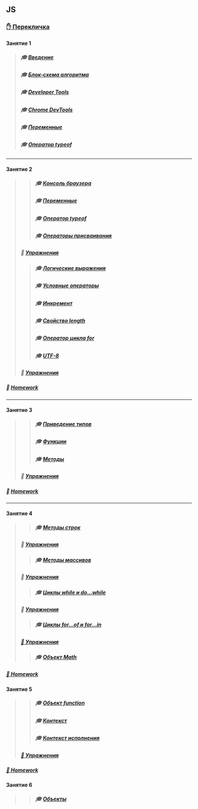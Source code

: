 ## JS
### [✋️ Перекличка](https://docs.google.com/forms/d/e/1FAIpQLScGN1NIrWMu42sr3lVGOzf3KHd4099eSnRHMOokIpnjXKSSjw/viewform)
#### Занятие 1
>##### 🎓 [Введение](https://github.com/garevna/js-course/wiki/introduction)
>##### 🎓 [Блок-схема алгоритма](https://github.com/garevna/js-course/wiki/Block-diagram)
>##### 🎓 [Developer Tools](https://github.com/garevna/js-course/wiki/developer-tools)
>##### 🎓 [Chrome DevTools](https://github.com/garevna/js-course/wiki/chrome-dev-tools)
>##### 🎓 [Переменные](https://github.com/garevna/js-course/wiki/var)
>##### 🎓 [Оператор typeof](https://github.com/garevna/js-course/wiki/typeof)
***
#### Занятие 2
>>##### 🎓 [Консоль браузера](https://github.com/garevna/js-course/wiki/Developer-Tools)
>>##### 🎓 [Переменные](https://github.com/garevna/js-course/wiki/var)
>>##### 🎓 [Оператор typeof](https://github.com/garevna/js-course/wiki/typeof)
>>##### 🎓 [Операторы присваивания](https://github.com/garevna/js-course/wiki/Assignments)
>##### 💼 [Упражнения](https://docs.google.com/forms/d/e/1FAIpQLScO1DQE9Wjqjd33GnLBdZgWixEaSexuUvsW5kYf6ePUxCPZuw/viewform "открывайте в новой вкладке")
>>##### 🎓 [Логические выражения](https://github.com/garevna/js-course/wiki/Boolean)
>>##### 🎓 [Условные операторы](https://github.com/garevna/js-course/wiki/Conditional-operators)
>>##### 🎓 [Инкремент](https://github.com/garevna/js-course/wiki/Increment)
>>##### 🎓 [Свойство length](https://github.com/garevna/js-course/wiki/length)
>>##### 🎓 [Оператор цикла for](https://github.com/garevna/js-course/wiki/for)
>>##### 🎓 [UTF-8](https://github.com/garevna/js-course/wiki/UTF-8)
>##### 💼 [Упражнения](https://docs.google.com/forms/d/e/1FAIpQLSfjTMY7jF_kLLHzrE5bwhxOX7gUpbZ-M3mNv9fdFVvkf3K0Tg/viewform "открывайте в новой вкладке")
##### 💼 [Homework](https://github.com/garevna/js-course/wiki/hw-02)
***
#### Занятие 3
>>##### 🎓 [Приведение типов](https://github.com/garevna/js-course/wiki/data-types-conversion)
>>##### 🎓 [Функции](https://github.com/garevna/js-course/wiki/function)
>>##### 🎓 [Методы](https://github.com/garevna/js-course/wiki/method)
>##### 💼 [Упражнения](https://docs.google.com/forms/d/e/1FAIpQLSdBjeYayGRXNi8RfSH7vrPiMDBKDnr6dNs5S9GMF5-JE3DSyg/viewform "открывайте в новой вкладке")
##### 💼 [Homework](https://github.com/garevna/js-course/wiki/hw-03)
***
#### Занятие 4
>>##### 🎓 [Методы строк](https://github.com/garevna/js-course/wiki/Strings-methods)
>##### 💼 [Упражнения](https://docs.google.com/forms/d/e/1FAIpQLSew34gOiFVTzk3zRFNA6X7v9lN73OR7XP3duwE01LlIrJ_5Lg/viewform "открывайте в новой вкладке")
>>##### 🎓 [Методы массивов](https://github.com/garevna/js-course/wiki/Array-methods)
>##### 💼 [Упражнения](https://docs.google.com/forms/d/e/1FAIpQLSe92DgUQdU74tDBUpZpBp-15AhMfYa8vSamEEN0vzpGHcpKPg/viewform "открывайте в новой вкладке")
>>##### 🎓 [Циклы while и do...while](https://github.com/garevna/js-course/wiki/while)
>##### 💼 [Упражнения](https://docs.google.com/forms/d/e/1FAIpQLSfK5JxGB13fbuoZVr5Qo-m6oIeuRMl2sU8YmrXHUfJmAip6Qw/viewform "открывайте в новой вкладке")
>>##### 🎓 [Циклы for...of и for...in](https://github.com/garevna/js-course/wiki/for-of-and-for-in)
>##### [💼 Упражнения](https://docs.google.com/forms/d/e/1FAIpQLScZbQw-5lHrv7kaT-OWgygYagdGiF34uDmQ0NNM-qMF6AXuNw/viewform "открывайте в новой вкладке")
>>##### 🎓 [Объект Math](https://github.com/garevna/js-course/wiki/Math)
##### [💼 Homework](https://github.com/garevna/js-course/wiki/hw-04 "открывайте в новой вкладке")
#### Занятие 5
>>##### 🎓 [Объект function](https://github.com/garevna/js-course/wiki/function-object)
>>##### 🎓 [Контекст](https://github.com/garevna/js-course/wiki/context)
>>##### 🎓 [Контекст исполнения](https://github.com/garevna/js-course/wiki/execution-context)
>##### [💼 Упражнения](https://docs.google.com/forms/d/e/1FAIpQLSc1dKqyxEoSI9Z61KNtXPu7DUdIjFoNw7S_c-HDY8iCkmPonQ/viewform "открывайте в новой вкладке")
##### [💼 Homework](https://github.com/garevna/js-course/wiki/hw-05 "открывайте в новой вкладке")
#### Занятие 6
>>##### 🎓 [Объекты](https://github.com/garevna/js-course/wiki/objects)